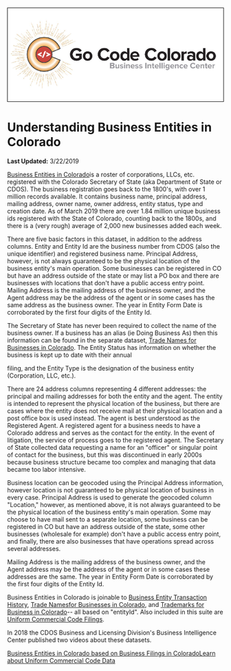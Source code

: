 ![gcc_logo_2019](https://github.com/GoCodeColorado/GoCodeColorado-kbase-public/blob/master/2020_Resources/Data/images/gcc_logo_2019.png)

# Understanding Business Entities in Colorado

**Last Updated:** 3/22/2019

[Business Entities in Colorado](https://data.colorado.gov/Business/Business-Entities-in-Colorado/4ykn-tg5h)is a roster of corporations, LLCs, etc. registered with the Colorado Secretary of State (aka Department of State or CDOS). The business registration goes back to the 1800&#39;s, with over 1 million records available. It contains business name, principal address, mailing address, owner name, owner address, entity status, type and creation date. As of March 2019 there are over 1.84 million unique business ids registered with the State of Colorado, counting back to the 1800s, and there is a (very rough) average of 2,000 new businesses added each week.

There are five basic factors in this dataset, in addition to the address columns. Entity and Entity Id are the business number from CDOS (also the unique identifier) and registered business name. Principal Address, however, is not always guaranteed to be the physical location of the business entity&#39;s main operation. Some businesses can be registered in CO but have an address outside of the state or may list a PO box and there are businesses with locations that don&#39;t have a public access entry point. Mailing Address is the mailing address of the business owner, and the Agent address may be the address of the agent or in some cases has the same address as the business owner. The year in Entity Form Date is corroborated by the first four digits of the Entity Id.

The Secretary of State has never been required to collect the name of the business owner. If a business has an alias (ie Doing Business As) then this information can be found in the separate dataset, [Trade Names for Businesses in Colorado](https://t.umblr.com/redirect?z=https%3A%2F%2Fdata.colorado.gov%2FBusiness%2FColorado-Trade-Names%2Fu7sb-g482&amp;amp;t=M2Y5YTY1YmEzMWY2NzViODgzNjgwNmVjNDczNTllOWZiM2IxZmM0MSxndkZyQWJ2Nw%3D%3D&amp;amp;b=t%3AHx7rX0dof-iqDPiC70OZcw&amp;amp;p=http%3A%2F%2Fcoloradoopendatastatus.tumblr.com%2Fpost%2F140233256571%2Funderstanding-business-entities&amp;amp;m=1). The Entity Status has information on whether the business is kept up to date with their annual

filing, and the Entity Type is the designation of the business entity (Corporation, LLC, etc.).

There are 24 address columns representing 4 different addresses: the principal and mailing addresses for both the entity and the agent. The entity is intended to represent the physical location of the business, but there are cases where the entity does not receive mail at their physical location and a post office box is used instead. The agent is best understood as the Registered Agent. A registered agent for a business needs to have a Colorado address and serves as the contact for the entity. In the event of litigation, the service of process goes to the registered agent. The Secretary of State collected data requesting a name for an &quot;officer&quot; or singular point of contact for the business, but this was discontinued in early 2000s because business structure became too complex and managing that data became too labor intensive.

Business location can be geocoded using the Principal Address information, however location is not guaranteed to be physical location of business in every case. Principal Address is used to generate the geocoded column &quot;Location,&quot; however, as mentioned above, it is not always guaranteed to be the physical location of the business entity&#39;s main operation. Some may choose to have mail sent to a separate location, some business can be registered in CO but have an address outside of the state, some other businesses (wholesale for example) don&#39;t have a public access entry point, and finally, there are also businesses that have operations spread across several addresses.

Mailing Address is the mailing address of the business owner, and the Agent address may be the address of the agent or in some cases these addresses are the same. The year in Entity Form Date is corroborated by the first four digits of the Entity Id.

Business Entities in Colorado is joinable to [Business Entity Transaction History](https://data.colorado.gov/Business/Business-Entity-Transaction-History/casm-dbbj), [Trade Names](https://data.colorado.gov/Business/Trade-Names-for-Businesses-in-Colorado/u7sb-g482)[for Businesses in Colorado](https://data.colorado.gov/Business/Trade-Names-for-Businesses-in-Colorado/u7sb-g482), and [Trademarks for Business in Colorado](https://data.colorado.gov/Business/Trademarks-for-Businesses-in-Colorado/d3m2-b6we)-- all based on &quot;entityId&quot;. Also included in this suite are [Uniform Commercial Code Filings](https://data.colorado.gov/Business/Colorado-Uniform-Commercial-Code-Filing-Informatio/wffy-3uut).

In 2018 the CDOS Business and Licensing Division&#39;s Business Intelligence Center published two videos about these datasets.

[Business Entities in Colorado based on Business Filings in Colorado](http://learnercommunity.com/portal/Files/Org/5d253e1535be429bb1f78929a435c5c6/site/assets/BIC_Business_Data/index.html)[Learn about Uniform Commercial Code Data](http://learnercommunity.com/portal/Files/Org/5d253e1535be429bb1f78929a435c5c6/site/assets/BIC_UCC_Data/index.html)
